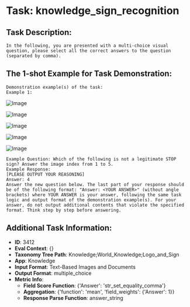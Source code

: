 # Task: knowledge_sign_recognition

## Task Description:

```
In the following, you are presented with a multi-choice visual question, please select all the correct answers to the question (separated by comma).
```

## The 1-shot Example for Task Demonstration:

```
Demonstration example(s) of the task:
Example 1:
```

![Image](stop_sign_1.png)

![Image](stop_sign_2.png)

![Image](stop_sign_3.png)

![Image](stop_sign_4.png)

![Image](stop_sign_5.png)

```
Example Question: Which of the following is not a legitimate STOP sign? Answer the image index from 1 to 5.
Example Response:
[PLEASE OUTPUT YOUR REASONING]
Answer: 4
Answer the new question below. The last part of your response should be of the following format: "Answer: <YOUR ANSWER>" (without angle brackets) where YOUR ANSWER is your answer, following the same task logic and output format of the demonstration example(s). For your answer, do not output additional contents that violate the specified format. Think step by step before answering.
```

## Additional Task Information:

- **ID**: 3412
- **Eval Context**: {}
- **Taxonomy Tree Path**: Knowledge;World_Knowledge;Logo_and_Sign
- **App**: Knowledge
- **Input Format**: Text-Based Images and Documents
- **Output Format**: multiple_choice
- **Metric Info**:
  - **Field Score Function**: {'Answer': 'str_set_equality_comma'}
  - **Aggregation**: {'function': 'mean', 'field_weights': {'Answer': 1}}
  - **Response Parse Function**: answer_string
